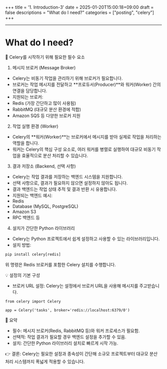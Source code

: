 +++
title = '1. Introduction-3'
date = 2025-01-20T15:00:18+09:00
draft = false
descriptions = "What do I need?"
categories = ["posting", "celery"]
+++

---
# What do I need?

🌟 Celery를 시작하기 위해 필요한 필수 요소
1.	메시지 브로커 (Message Broker)
- Celery는 비동기 작업을 관리하기 위해 브로커가 필요합니다.
- 브로커는 작업 메시지를 전달하고 **프로듀서(Producer)**와 워커(Worker) 간의 연결을 담당합니다.
- 지원되는 브로커:
- Redis (가장 간단하고 많이 사용됨)
- RabbitMQ (대규모 분산 환경에 적합)
- Amazon SQS 등 다양한 브로커 지원

2.	작업 실행 환경 (Worker)
- Celery의 **워커(Worker)**는 브로커에서 메시지를 받아 실제로 작업을 처리하는 역할을 합니다.
- 워커는 Celery의 핵심 구성 요소로, 여러 워커를 병렬로 실행하여 대규모 비동기 작업을 효율적으로 분산 처리할 수 있습니다.

3.	결과 저장소 (Backend, 선택 사항)
- Celery는 작업 결과를 저장하는 백엔드 시스템을 지원합니다.
- 선택 사항으로, 결과가 필요하지 않으면 설정하지 않아도 됩니다.
- 결과 백엔드는 작업 상태 추적 및 결과 반환 시 유용합니다.
- 지원되는 백엔드 예시:
- Redis
- Database (MySQL, PostgreSQL)
- Amazon S3
- RPC 백엔드 등

4.	설치가 간단한 Python 라이브러리
- Celery는 Python 프로젝트에서 쉽게 설정하고 사용할 수 있는 라이브러리입니다.
- 설치 방법:
```py
pip install celery[redis]
```

위 명령은 Redis 브로커를 포함한 Celery 설치를 수행합니다.

💡 설정의 기본 구성
- 브로커 URL 설정: Celery는 설정에서 브로커 URL을 사용해 메시지를 주고받습니다.
```
from celery import Celery

app = Celery('tasks', broker='redis://localhost:6379/0')
```

🚀 요약
- 필수: 메시지 브로커(Redis, RabbitMQ 등)와 워커 프로세스가 필요함.
- 선택적: 작업 결과가 필요할 경우 백엔드 설정을 추가할 수 있음.
- 설치: 간단한 Python 라이브러리 설치로 빠르게 시작 가능.

👉 결론:
Celery는 필요한 설정과 종속성이 간단해 소규모 프로젝트부터 대규모 분산 처리 시스템까지 폭넓게 적용할 수 있습니다.